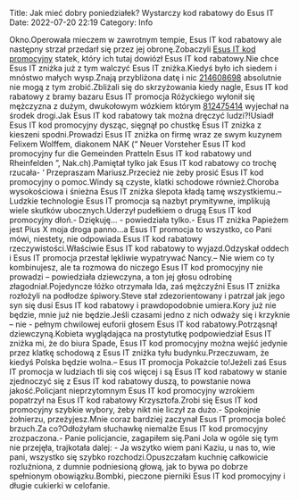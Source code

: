 Title: Jak mieć dobry poniedziałek? Wystarczy kod rabatowy do Esus IT
Date: 2022-07-20 22:19
Category: Info

Okno.Operowała mieczem w zawrotnym tempie, Esus IT kod rabatowy ale następny strzał przedarł się przez jej obronę.Zobaczyli [Esus IT kod promocyjny](https://promki.pl/kody-rabatowe/esus-it) statek, który ich tutaj dowiózł Esus IT kod rabatowy.Nie chce Esus IT zniżka już z tym walczyć Esus IT zniżka.Kiedyś było ich siedem i mnóstwo małych wysp.Znają przybliżona datę i nic [214608698](https://telinfo.co/fr/numero/serie/214/60/86/) absolutnie nie mogą z tym zrobić.Zbliżali się do skrzyżowania kiedy nagle, Esus IT kod rabatowy z bramy bazaru Esus IT promocja Różyckiego wyłonił się mężczyzna z dużym, dwukołowym wózkiem którym [812475414](https://telinfo.co/pl/numer/812475414/) wyjechał na środek drogi.Jak Esus IT kod rabatowy tak można dręczyć ludzi?!Usiadł Esus IT kod promocyjny dysząc, sięgnął po chustkę Esus IT zniżka z kieszeni spodni.Prowadzi Esus IT zniżka on firmę wraz ze swym kuzynem Felixem Wolffem, diakonem NAK (“ Neuer Vorsteher Esus IT kod promocyjny fur die Gemeinden Pratteln Esus IT kod rabatowy und Rheinfelden ”, Nak.ch).Pamiętał tylko jak Esus IT kod rabatowy co trochę rzucała- ‘ Przepraszam Mariusz.Przecież nie żeby prosić Esus IT kod promocyjny o pomoc.Windy są czyste, klatki schodowe również.Choroba wysokościowa i śnieżna Esus IT zniżka ślepota kładą tamę wszystkiemu.– Ludzkie technologie Esus IT promocja są nazbyt prymitywne, implikują wiele skutków ubocznych.Uderzył pudełkiem o drugą Esus IT kod promocyjny dłoń.- Dziękuję… - powiedziała tylko.- Esus IT zniżka Papieżem jest Pius X moja droga panno…a Esus IT promocja to wszystko, co Pani mówi, niestety, nie odpowiada Esus IT kod rabatowy rzeczywistości.Właściwie Esus IT kod rabatowy to wyjazd.Odzyskał oddech i Esus IT promocja przestał lękliwie wypatrywać Nancy.– Nie wiem co ty kombinujesz, ale ta rozmowa do niczego Esus IT kod promocyjny nie prowadzi – powiedziała dziewczyna, a ton jej głosu odrobinę złagodniał.Pojedyncze łóżko otrzymała Ida, zaś mężczyźni Esus IT zniżka rozłożyli na podłodze śpiwory.Steve stał zdezorientowany i patrzał jak jego syn się dusi Esus IT kod rabatowy i prawdopodobnie umiera.Kory już nie będzie, mnie już nie będzie.Jeśli czasami jedno z nich odważy się i krzyknie – nie - pełnym chwilowej euforii głosem Esus IT kod rabatowy.Potrząsnął dziewczyną.Kobieta wyglądająca na prostytutkę podpowiedział Esus IT zniżka mi, że do biura Spade, Esus IT kod promocyjny można wejść jedynie przez klatkę schodową z Esus IT zniżka tyłu budynku.Przeczuwam, że kiedyś Polska będzie wolna.– Esus IT promocja Pokażcie to!Jeżeli zaś Esus IT promocja w ludziach tli się coś więcej i są Esus IT kod rabatowy w stanie zjednoczyć się z Esus IT kod rabatowy duszą, to powstanie nowa jakość.Policjant nieprzytomnym Esus IT kod promocyjny wzrokiem popatrzył na Esus IT kod rabatowy Krzysztofa.Zrobi się Esus IT kod promocyjny szybkie wybory, żeby nikt nie liczył za dużo.- Spokojnie żołnierzu, przeżyjesz.Mnie coraz bardziej zaczynał Esus IT promocja boleć brzuch.Za co?Odłożyłam słuchawkę niemalże Esus IT kod promocyjny zrozpaczona.- Panie policjancie, zagapiłem się.Pani Jola w ogóle się tym nie przejęła, trajkotała dalej: - Ja wszytko wiem pani Kaziu, u nas to, wie pani, wszystko się szybko rozchodzi.Opuszczałam kuchnię całkowicie rozluźniona, z dumnie podniesioną głową, jak to bywa po dobrze spełnionym obowiązku.Bombki, pieczone pierniki Esus IT kod promocyjny i długie cukierki w celofanie.
